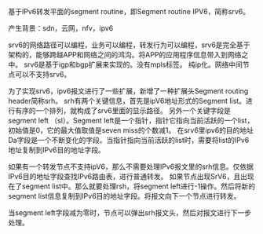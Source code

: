 基于IPv6转发平面的segment routine，即Segment routine IPV6，简称srv6。

产生背景：sdn，云网，nfv，ipv6

srv6的网络路径可以编程，业务可以编程，转发行为可以编程，srv6是完全基于架构的，能够跨越APP和网络之间的鸿沟。将APP的应用程序信息带入到网络之中。
srv6是基于igp和bgp扩展来实现的。没有mpls标签。
纯ip化。网络中间节点可以不支持srv6。

为了实现srv6，ipv6报文进行了一些扩展，新增了一种扩展头Segment routing header简称srh。
srh有两个关键信息，首先是ipV6地址形式的Segment list。进行有序的一个排列，就构成了srv6里面的显示路径。
另外一个关键字段是segment left （sl）。Segment left是一个指针，指针它指向当前活跃的一个list，初始值是0，它的最大值取值是seven miss的个数减1。
在srv6里ipv6的目的地址Da字段是一个不断变化的字段。当指针指向当前活跃的list时，需要将list的IPv6地址复制到IPv6目的地址字段。

如果有一个转发节点不支持ipV6，那么不需要处理IPv6报文里的srh信息。仅依据IPv6目的地址字段查找IPv6路由表，进行普通转发。
如果节点出现SrV6，且出现在了segment list中。那么就要处理rsh，将segment left进行-1操作。然后将新的segment list信息复制到IPv6目的地址字段。将报文向下一个节点进行转发。

当segment left字段减为零时，节点可以弹出srh报文头，然后对报文进行下一步处理。